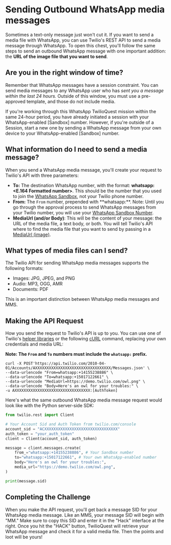 # Sending Outbound WhatsApp media messages

Sometimes a text-only message just won't cut it. If you want to send a media file with WhatsApp, you can use Twilio's REST API to send a media message through WhatsApp. To open this chest, you'll follow the same steps to send an outbound WhatsApp message with one important addition: the **URL of the image file that you want to send**.

## Are you in the right window of time?

Remember that WhatsApp messages have a session constraint. You can send media messages to any WhatsApp user who has _sent you a message within the last 24 hours._ Outside of this window, you must use a pre-approved template, and those do not include media.

If you're working through this WhatsApp TwilioQuest mission within the same 24-hour period, you have already initiated a session with your WhatsApp-enabled [Sandbox] number. However, if you're outside of a Session, start a new one by sending a WhatsApp message from your own device to your WhatsApp-enabled [Sandbox] number.

## What information do I need to send a media message?

When you send a WhatsApp media message, you'll create your request to Twilio's API with three parameters:

- **To:** The destination WhatsApp number, with the format: **whatsapp:<E.164 Formatted number>**. This should be the number that you used to join the [WhatsApp Sandbox](https://www.twilio.com/console/sms/whatsapp/sandbox), not your Twilio phone number.
- **From:** The `From` number, prepended with \*\*whatsapp:\*\*. Note: Until you go through the approval process to send WhatsApp messages from your Twilio number, you will use your [WhatsApp Sandbox Number](https://support.twilio.com/hc/en-us/articles/360007721954-Getting-Started-with-Twilio-for-WhatsApp-Beta-#senderID).
- **MediaUrl (and/or Body)**: This will be the content of your message: the URL of the media file, a text body, or both. You will tell Twilio's API where to find the media file that you want to send by passing in a [MediaUrl (image)](https://www.twilio.com/docs/sms/api/message-resource#create-a-message-resource).

## What types of media files can I send?

The Twilio API for sending WhatsApp media messages supports the following formats:

- Images: JPG, JPEG, and PNG
- Audio: MP3, OGG, AMR
- Documents: PDF

This is an important distinction between WhatsApp media messages and MMS.

## Making the API Request

How you send the request to Twilio's API is up to you. You can use one of Twilio's [helper libraries](https://www.twilio.com/docs/libraries) or the following [cURL](https://curl.haxx.se/docs/manual.html) command, replacing your own credentials and media URL:

**Note: The `From` and `To` numbers must include the `whatsapp:` prefix.**

```
curl -X POST'https://api.twilio.com/2010-04-01/Accounts/AXXXXXXXXXXXXXXXXXXXXXXXXXXXXXXXXX/Messages.json' \
--data-urlencode "From=whatsapp:+14155238886" \
--data-urlencode "To=whatsapp:+15017122661" \
--data-urlencode "MediaUrl=https://demo.twilio.com/owl.png" \
--data-urlencode "Body=Here's an owl for your troubles:" \
-u AXXXXXXXXXXXXXXXXXXXXXXXXXXXXXXXXX:[AuthToken]
```

Here's what the same outbound WhatsApp media message request would look like with the Python server-side SDK:

```python
from twilio.rest import Client

# Your Account Sid and Auth Token from twilio.com/console
account_sid = "ACXXXXXXXXXXXXXXXXXXXXXXXXXXXXXXXX"
auth_token = "your_auth_token"
client = Client(account_sid, auth_token)

message = client.messages.create(
    from_="whatsapp:+14155238886", # Your Sandbox number
    to="whatsapp:+15017122661", # Your own WhatsApp-enabled number
    body="Here's an owl for your troubles:",
    media_url="https://demo.twilio.com/owl.png",
)

print(message.sid)
```

## Completing the Challenge

When you make the API request, you'll get back a message SID for your WhatsApp media message. Like an MMS, your message SID will begin with "MM." Make sure to copy this SID and enter it in the "Hack" interface at the right. Once you hit the "HACK" button, TwilioQuest will retrieve your WhatsApp message and check it for a valid media file. Then the points and loot will be yours!
